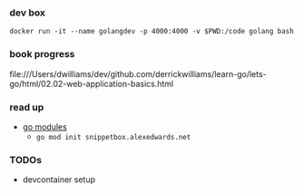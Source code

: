 ### dev box
`docker run -it --name golangdev -p 4000:4000 -v $PWD:/code golang bash`

### book progress
file:///Users/dwilliams/dev/github.com/derrickwilliams/learn-go/lets-go/html/02.02-web-application-basics.html

### read up
* [go modules](https://github.com/golang/go/wiki/Modules)
    * `go mod init snippetbox.alexedwards.net`



### TODOs
- devcontainer setup

